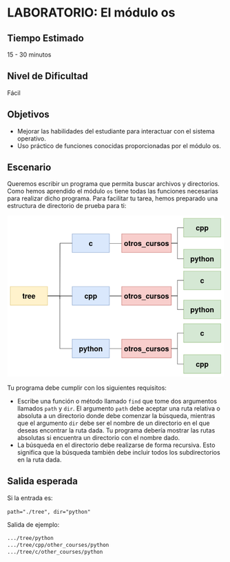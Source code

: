 # LABORATORIO: El módulo os

## Tiempo Estimado

15 - 30 minutos

## Nivel de Dificultad

Fácil

## Objetivos

* Mejorar las habilidades del estudiante para interactuar con el sistema operativo.
* Uso práctico de funciones conocidas proporcionadas por el módulo os.

## Escenario

Queremos escribir un programa que permita buscar archivos y directorios. Como hemos aprendido el módulo `os` tiene todas las funciones necesarias para realizar dicho programa.
Para facilitar tu tarea, hemos preparado una estructura de directorio de prueba para ti:

![directorios](img/directorios.png)

Tu programa debe cumplir con los siguientes requisitos:

* Escribe una función o método llamado `find` que tome dos argumentos llamados `path` y `dir`. El argumento `path` debe aceptar una ruta relativa o absoluta a un directorio donde debe comenzar la búsqueda, mientras que el argumento `dir` debe ser el nombre de un directorio en el que deseas encontrar la ruta dada. Tu programa debería mostrar las rutas absolutas si encuentra un directorio con el nombre dado.
* La búsqueda en el directorio debe realizarse de forma recursiva. Esto significa que la búsqueda también debe incluir todos los subdirectorios en la ruta dada.

## Salida esperada

Si la entrada es:

`path="./tree", dir="python"`

Salida de ejemplo:

```
.../tree/python
.../tree/cpp/other_courses/python
.../tree/c/other_courses/python
```
